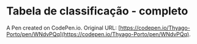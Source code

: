 # Tabela de classificação - completo

A Pen created on CodePen.io. Original URL: [https://codepen.io/Thyago-Porto/pen/WNdvPQq](https://codepen.io/Thyago-Porto/pen/WNdvPQq).

